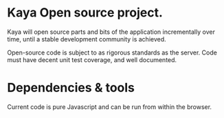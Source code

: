 Kaya Open source project.
====

Kaya will open source parts and bits of the application incrementally over time, until a stable development community is achieved.

Open-source code is subject to as rigorous standards as the server. Code must have decent unit test coverage, and well documented. 

Dependencies & tools
====================

Current code is pure Javascript and can be run from within the browser.
